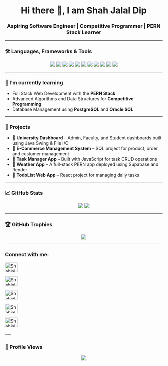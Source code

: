 <h1 align="center">Hi there 👋, I am Shah Jalal Dip</h1>
<h3 align="center">Aspiring Software Engineer | Competitive Programmer | PERN Stack Learner</h3>

---

### 🛠️ Languages, Frameworks & Tools

<p align="center">
  <img src="https://img.shields.io/badge/C++-00599C?style=for-the-badge&logo=c%2B%2B&logoColor=white" />
  <img src="https://img.shields.io/badge/Java-007396?style=for-the-badge&logo=java&logoColor=white" />
  <img src="https://img.shields.io/badge/JavaScript-F7DF1E?style=for-the-badge&logo=javascript&logoColor=black" />
  <img src="https://img.shields.io/badge/React-61DAFB?style=for-the-badge&logo=react&logoColor=black" />
  <img src="https://img.shields.io/badge/Node.js-339933?style=for-the-badge&logo=nodedotjs&logoColor=white" />
  <img src="https://img.shields.io/badge/Express-000000?style=for-the-badge&logo=express&logoColor=white" />
  <img src="https://img.shields.io/badge/PostgreSQL-336791?style=for-the-badge&logo=postgresql&logoColor=white" />
  <img src="https://img.shields.io/badge/Oracle-F80000?style=for-the-badge&logo=oracle&logoColor=white" />
  <img src="https://img.shields.io/badge/Git-F05032?style=for-the-badge&logo=git&logoColor=white" />
  <img src="https://img.shields.io/badge/GitHub-181717?style=for-the-badge&logo=github&logoColor=white" />
  <img src="https://img.shields.io/badge/VS%20Code-007ACC?style=for-the-badge&logo=visual-studio-code&logoColor=white" />
</p>

---

### 🌱 I’m currently learning

- Full Stack Web Development with the **PERN Stack**
- Advanced Algorithms and Data Structures for **Competitive Programming**
- Database Management using **PostgreSQL** and **Oracle SQL**

---

### 💼 Projects

- 🔹 **University Dashboard** – Admin, Faculty, and Student dashboards built using Java Swing & File I/O  
- 🔹 **E-Commerce Management System** – SQL project for product, order, and customer management  
- 🔹 **Task Manager App** – Built with JavaScript for task CRUD operations  
- 🔹 **Weather App** – A full-stack PERN app deployed using Supabase and Render  
- 🔹 **TodoList Web App** – React project for managing daily tasks  

---

### 📈 GitHub Stats

<p align="center">
  <img src="https://github-readme-stats.vercel.app/api?username=Shahjalal-Dip&show_icons=true&theme=tokyonight" />
  <img src="https://github-readme-stats.vercel.app/api/top-langs/?username=Shahjalal-Dip&layout=compact&theme=tokyonight" />
</p>

---

### 🏆 GitHub Trophies

<p align="center">
  <img src="https://github-profile-trophy.vercel.app/?username=Shahjalal-Dip&theme=radical" />
</p>

---

<h3 align="left">Connect with me:</h3>
<p align="left">
<a href="https://linkedin.com/in/Shahjalal-Dip" target="blank"><img align="center" src="https://raw.githubusercontent.com/rahuldkjain/github-profile-readme-generator/master/src/images/icons/Social/linked-in-alt.svg" alt="Shahjalal-Dip" height="30" width="40" /></a>

<a href="https://fb.com/shahjalal.dip.1" target="blank"><img align="center" src="https://raw.githubusercontent.com/rahuldkjain/github-profile-readme-generator/master/src/images/icons/Social/facebook.svg" alt="Shahjalal-Dip" height="30" width="40" /></a>

<a href="https://codeforces.com/profile/bbrave" target="blank"><img align="center" src="https://raw.githubusercontent.com/rahuldkjain/github-profile-readme-generator/master/src/images/icons/Social/codeforces.svg" alt="Shahjalal-Dip" height="30" width="40" /></a>
</p>

<a href="https://www.codechef.com/users/codeweaverdip" target="blank"><img align="center" src="https://raw.githubusercontent.com/rahuldkjain/github-profile-readme-generator/master/src/images/icons/Social/codechef.svg" alt="Shahjalal-Dip" height="30" width="40" /></a>
</p>

<a href="https://leetcode.com/u/mickey_mouse/" target="blank"><img align="center" src="https://raw.githubusercontent.com/rahuldkjain/github-profile-readme-generator/master/src/images/icons/Social/leetcode.svg" alt="Shahjalal-Dip" height="30" width="40" /></a>
</p>
---

### 👀 Profile Views

<p align="center">
  <img src="https://komarev.com/ghpvc/?username=Shahjalal-Dip&color=blueviolet" />
</p>

